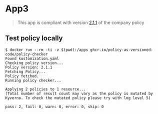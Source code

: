 # App3

> This app is compliant with version [2.1.1](https://github.com/policy-as-versioned-code/policy/releases/tag/2.1.1) of the company policy

## Test policy locally

```raw
$ docker run --rm -ti -v $(pwd):/apps ghcr.io/policy-as-versioned-code/policy-checker
Found kustomization.yaml
Checking policy version...
Policy version: 2.1.1
Fetching Policy...
Policy fetched.
Running policy checker...

Applying 2 policies to 1 resource...
(Total number of result count may vary as the policy is mutated by Kyverno. To check the mutated policy please try with log level 5)

pass: 2, fail: 0, warn: 0, error: 0, skip: 0
```